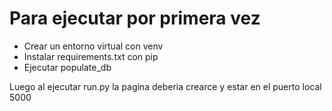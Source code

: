 # Para ejecutar por primera vez
- Crear un entorno virtual con venv
- Instalar requirements.txt con pip
- Ejecutar populate_db

Luego al ejecutar run.py la pagina deberia crearce y estar en el puerto local 5000